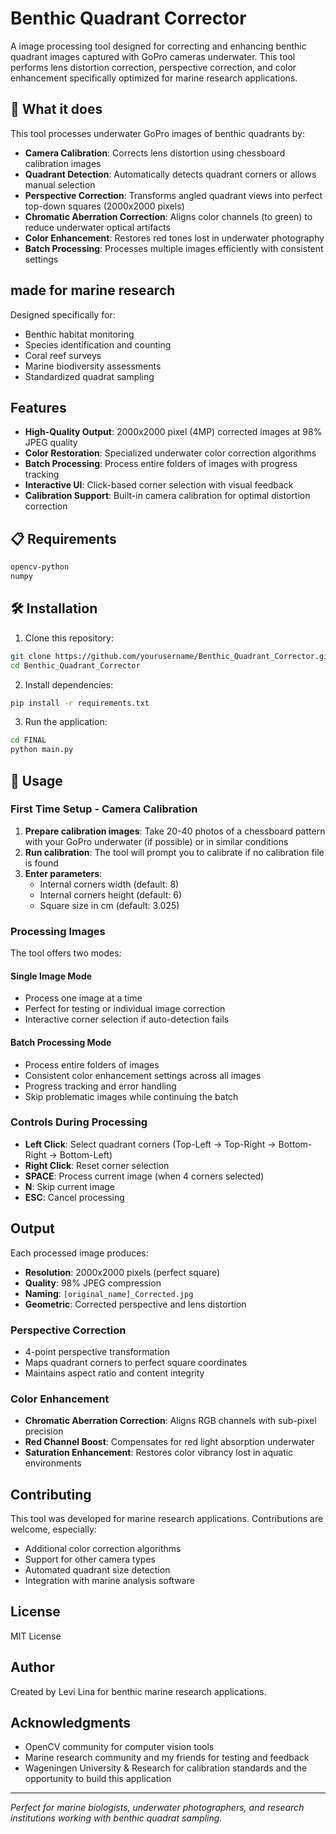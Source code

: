 # Benthic Quadrant Corrector

A image processing tool designed for correcting and enhancing benthic quadrant images captured with GoPro cameras underwater. This tool performs lens distortion correction, perspective correction, and color enhancement specifically optimized for marine research applications.

## 🌊 What it does

This tool processes underwater GoPro images of benthic quadrants by:

- **Camera Calibration**: Corrects lens distortion using chessboard calibration images
- **Quadrant Detection**: Automatically detects quadrant corners or allows manual selection
- **Perspective Correction**: Transforms angled quadrant views into perfect top-down squares (2000x2000 pixels)
- **Chromatic Aberration Correction**: Aligns color channels (to green) to reduce underwater optical artifacts
- **Color Enhancement**: Restores red tones lost in underwater photography
- **Batch Processing**: Processes multiple images efficiently with consistent settings

## made for marine research

Designed specifically for:
- Benthic habitat monitoring
- Species identification and counting
- Coral reef surveys
- Marine biodiversity assessments
- Standardized quadrat sampling

## Features

- **High-Quality Output**: 2000x2000 pixel (4MP) corrected images at 98% JPEG quality
- **Color Restoration**: Specialized underwater color correction algorithms
- **Batch Processing**: Process entire folders of images with progress tracking
- **Interactive UI**: Click-based corner selection with visual feedback
- **Calibration Support**: Built-in camera calibration for optimal distortion correction

## 📋 Requirements

```txt
opencv-python
numpy
```

## 🛠️ Installation

1. Clone this repository:
```bash
git clone https://github.com/yourusername/Benthic_Quadrant_Corrector.git
cd Benthic_Quadrant_Corrector
```

2. Install dependencies:
```bash
pip install -r requirements.txt
```

3. Run the application:
```bash
cd FINAL
python main.py
```

## 📖 Usage

### First Time Setup - Camera Calibration

1. **Prepare calibration images**: Take 20-40 photos of a chessboard pattern with your GoPro underwater (if possible) or in similar conditions
2. **Run calibration**: The tool will prompt you to calibrate if no calibration file is found
3. **Enter parameters**: 
   - Internal corners width (default: 8)
   - Internal corners height (default: 6) 
   - Square size in cm (default: 3.025)

### Processing Images

The tool offers two modes:

#### Single Image Mode
- Process one image at a time
- Perfect for testing or individual image correction
- Interactive corner selection if auto-detection fails

#### Batch Processing Mode
- Process entire folders of images
- Consistent color enhancement settings across all images
- Progress tracking and error handling
- Skip problematic images while continuing the batch

### Controls During Processing

- **Left Click**: Select quadrant corners (Top-Left → Top-Right → Bottom-Right → Bottom-Left)
- **Right Click**: Reset corner selection
- **SPACE**: Process current image (when 4 corners selected)
- **N**: Skip current image
- **ESC**: Cancel processing


## Output

Each processed image produces:
- **Resolution**: 2000x2000 pixels (perfect square)
- **Quality**: 98% JPEG compression
- **Naming**: `[original_name]_Corrected.jpg`
- **Geometric**: Corrected perspective and lens distortion

### Perspective Correction
- 4-point perspective transformation
- Maps quadrant corners to perfect square coordinates
- Maintains aspect ratio and content integrity

### Color Enhancement
- **Chromatic Aberration Correction**: Aligns RGB channels with sub-pixel precision
- **Red Channel Boost**: Compensates for red light absorption underwater
- **Saturation Enhancement**: Restores color vibrancy lost in aquatic environments

## Contributing

This tool was developed for marine research applications. Contributions are welcome, especially:
- Additional color correction algorithms
- Support for other camera types
- Automated quadrant size detection
- Integration with marine analysis software

## License

MIT License

##  Author

Created by Levi Lina for benthic marine research applications.

##  Acknowledgments

- OpenCV community for computer vision tools
- Marine research community and my friends for testing and feedback
- Wageningen University & Research for calibration standards and the opportunity to build this application

---

*Perfect for marine biologists, underwater photographers, and research institutions working with benthic quadrat sampling.*
